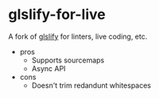 # glslify-for-live

A fork of [glslify](https://github.com/glslify/glslify) for linters, live coding, etc.

- pros
  - Supports sourcemaps
  - Async API
- cons
  - Doesn't trim redandunt whitespaces
